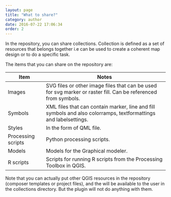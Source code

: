 ```yaml
---
layout: page
title: "What to share?"
category: author
date: 2016-07-22 17:06:34
order: 2
---
```


In the repository, you can share collections. Collection is defined as a set 
of resources that belongs together i.e can be used to create a coherent map 
design or to do a specific task.
 
The items that you can share on the repository are:

Item | Notes
--- | ---
Images | SVG files or other image files that can be used for svg marker or raster fill. Can be referenced from symbols.
Symbols | XML files that can contain marker, line and fill symbols and also colorramps, textformattings and labelsettings.
Styles | In the form of QML file.
Processing scripts | Python processing scripts.
Models | Models for the Graphical modeler.
R scripts | Scripts for running R scripts from the Processing Toolbox in QGIS.

Note that you can actually put other QGIS resources in the repository 
(composer templates or project files), and the will be available to
the user in the collections directory.
But the plugin will not do anything with them.
